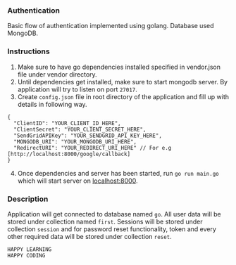 ### Authentication

Basic flow of authentication implemented using golang. Database used MongoDB.

### Instructions
1. Make sure to have go dependencies installed specified in vendor.json file under vendor directory.
2. Until dependencies get installed, make sure to start mongodb server. By application will try to listen on port `27017`.
3. Create `config.json` file in root directory of the application and fill up with details in following way.
```
{
  "ClientID": "YOUR_CLIENT_ID_HERE",
  "ClientSecret": "YOUR_CLIENT_SECRET_HERE",
  "SendGridAPIKey": "YOUR_SENDGRID_API_KEY_HERE",
  "MONGODB_URI": "YOUR_MONGODB_URI_HERE",
  "RedirectURI": "YOUR_REDIRECT_URI_HERE" // For e.g [http://localhost:8000/google/callback]
}
```
4. Once dependencies and server has been started, run `go run main.go` which will start server on [localhost:8000](http://localhost:8000).

### Description

Application will get connected to database named `go`. All user data will be stored under collection named `first`. Sessions will be stored under collection `session` and for password reset functionality, token and every other required data will be stored under collection `reset`.

```
HAPPY LEARNING
HAPPY CODING
```
